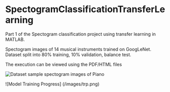 # SpectogramClassificationTransferLearning
Part 1 of the Spectogram classification project using transfer learning in MATLAB.

Spectogram images of 14 musical instruments trained on GoogLeNet.
Dataset split into 80% training, 10% validation, balance test.

The execution can be viewed using the PDF/HTML files

![Dataset sample spectogram images of Piano](/images/pianoSample.png)

![Model Training Progress] (/images/trp.png)
